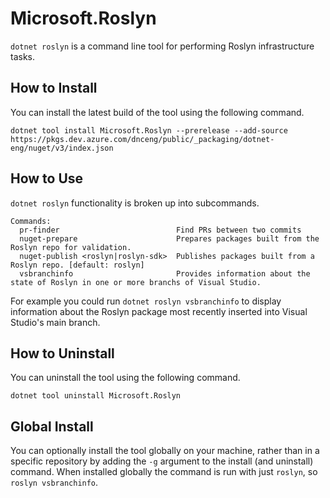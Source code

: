 # Microsoft.Roslyn

`dotnet roslyn` is a command line tool for performing Roslyn infrastructure tasks.

## How to Install

You can install the latest build of the tool using the following command.

```console
dotnet tool install Microsoft.Roslyn --prerelease --add-source https://pkgs.dev.azure.com/dnceng/public/_packaging/dotnet-eng/nuget/v3/index.json
```

## How to Use

`dotnet roslyn` functionality is broken up into subcommands.

```
Commands:
  pr-finder                          Find PRs between two commits
  nuget-prepare                      Prepares packages built from the Roslyn repo for validation.
  nuget-publish <roslyn|roslyn-sdk>  Publishes packages built from a Roslyn repo. [default: roslyn]
  vsbranchinfo                       Provides information about the state of Roslyn in one or more branchs of Visual Studio.
```

For example you could run `dotnet roslyn vsbranchinfo` to display information about the Roslyn package most recently inserted into Visual Studio's main branch.

## How to Uninstall

You can uninstall the tool using the following command.

```console
dotnet tool uninstall Microsoft.Roslyn
```

## Global Install

You can optionally install the tool globally on your machine, rather than in a specific repository by adding the `-g` argument to the install (and uninstall) command.
When installed globally the command is run with just `roslyn`, so `roslyn vsbranchinfo`.
